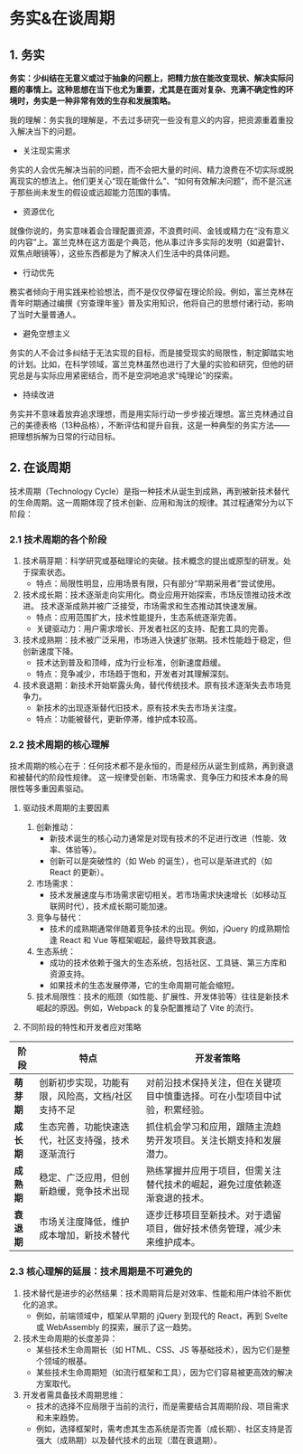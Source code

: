 
# 务实&在谈周期

## 1. 务实

**务实：少纠结在无意义或过于抽象的问题上，把精力放在能改变现状、解决实际问题的事情上。这种思想在当下也尤为重要，尤其是在面对复杂、充满不确定性的环境时，务实是一种非常有效的生存和发展策略。**

我的理解：务实我的理解是，不去过多研究一些没有意义的内容，把资源重着重投入解决当下的问题。

- 关注现实需求

务实的人会优先解决当前的问题，而不会把大量的时间、精力浪费在不切实际或脱离现实的想法上。他们更关心“现在能做什么”、“如何有效解决问题”，而不是沉迷于那些尚未发生的假设或远超能力范围的事情。

- 资源优化

就像你说的，务实意味着会合理配置资源，不浪费时间、金钱或精力在“没有意义的内容”上。富兰克林在这方面是个典范，他从事过许多实际的发明（如避雷针、双焦点眼镜等），这些东西都是为了解决人们生活中的具体问题。

- 行动优先

務实者倾向于用实践来检验想法，而不是仅仅停留在理论阶段。例如，富兰克林在青年时期通过编撰《穷查理年鉴》普及实用知识，他将自己的思想付诸行动，影响了当时大量普通人。

- 避免空想主义

务实的人不会过多纠结于无法实现的目标，而是接受现实的局限性，制定脚踏实地的计划。比如，在科学领域，富兰克林虽然也进行了大量的实验和研究，但他的研究总是与实际应用紧密结合，而不是空洞地追求“纯理论”的探索。

- 持续改进

务实并不意味着放弃追求理想，而是用实际行动一步步接近理想。富兰克林通过自己的美德表格（13种品格），不断评估和提升自我，这是一种典型的务实方法——把理想拆解为日常的行动目标。

## 2. 在谈周期
技术周期（Technology Cycle）是指一种技术从诞生到成熟，再到被新技术替代的生命周期。这一周期体现了技术创新、应用和淘汰的规律。其过程通常分为以下阶段：

### 2.1 技术周期的各个阶段

1. 技术萌芽期：科学研究或基础理论的突破。技术概念的提出或原型的研发。处于探索状态。
    - 特点：局限性明显，应用场景有限，只有部分“早期采用者”尝试使用。
3. 技术成长期：技术逐渐走向实用化。商业应用开始探索，市场反馈推动技术改进。
   技术逐渐成熟并被广泛接受，市场需求和生态推动其快速发展。
    - 特点：应用范围扩大，技术性能提升，生态系统逐渐完善。
    - 关键驱动力：用户需求增长、开发者社区的支持、配套工具的完善。
3. 技术成熟期：技术被广泛采用，市场进入快速扩张期。技术性能趋于稳定，但创新速度下降。
    - 技术达到普及和顶峰，成为行业标准，创新速度趋缓。
    - 特点：竞争减少，市场趋于饱和，开发者对其理解深刻。
4. 技术衰退期：新技术开始崭露头角，替代传统技术。原有技术逐渐失去市场竞争力。
    - 新技术的出现逐渐替代旧技术，原有技术失去市场关注度。
    - 特点：功能被替代，更新停滞，维护成本较高。

### 2.2 技术周期的核心理解

技术周期的核心在于：任何技术都不是永恒的，而是经历从诞生到成熟，再到衰退和被替代的阶段性规律。
这一规律受创新、市场需求、竞争压力和技术本身的局限性等多重因素驱动。


1. 驱动技术周期的主要因素
    1. 创新推动：
        - 新技术诞生的核心动力通常是对现有技术的不足进行改进（性能、效率、体验等）。
        - 创新可以是突破性的（如 Web 的诞生），也可以是渐进式的（如 React 的更新）。
    2. 市场需求：
        - 技术发展速度与市场需求密切相关。若市场需求快速增长（如移动互联网时代），技术成长期可能加速。
    3. 竞争与替代：
        - 技术的成熟期通常伴随着竞争技术的出现。例如，jQuery 的成熟期恰逢 React 和 Vue 等框架崛起，最终导致其衰退。
    4. 生态系统：
        - 成功的技术依赖于强大的生态系统，包括社区、工具链、第三方库和资源支持。
        - 如果技术的生态发展停滞，它的生命周期可能会缩短。
    5. 技术局限性：技术的瓶颈（如性能、扩展性、开发体验等）往往是新技术崛起的原因。例如，Webpack 的复杂配置推动了 Vite 的流行。

2. 不同阶段的特性和开发者应对策略

| **阶段**     | **特点**                                                                                   | **开发者策略**                                                                                          |
|--------------|-------------------------------------------------------------------------------------------|---------------------------------------------------------------------------------------------------------|
| **萌芽期**   | 创新初步实现，功能有限，风险高，文档/社区支持不足                                           | 对前沿技术保持关注，但在关键项目中慎重选择。可在小型项目中试验，积累经验。                                 |
| **成长期**   | 生态完善，功能快速迭代，社区支持强，技术逐渐流行                                             | 抓住机会学习和应用，跟随主流趋势开发项目。关注长期支持和发展潜力。                                         |
| **成熟期**   | 稳定、广泛应用，但创新趋缓，竞争技术出现                                                     | 熟练掌握并应用于项目，但需关注替代技术的崛起，避免过度依赖逐渐衰退的技术。                                 |
| **衰退期**   | 市场关注度降低，维护成本增加，新技术替代                                                    | 逐步迁移项目至新技术。对于遗留项目，做好技术债务管理，减少未来维护成本。                                   |

### 2.3 核心理解的延展：技术周期是不可避免的


1. 技术替代是进步的必然结果：技术周期背后是对效率、性能和用户体验不断优化的追求。
    - 例如，前端领域中，框架从早期的 jQuery 到现代的 React，再到 Svelte 或 WebAssembly 的探索，展示了这一趋势。
2. 技术生命周期的长度差异：
    - 某些技术生命周期长（如 HTML、CSS、JS 等基础技术），因为它们是整个领域的根基。
    - 某些技术生命周期短（如流行框架和工具），因为它们容易被更高效的解决方案取代。
3. 开发者需具备技术周期思维：
    - 技术的选择不应局限于当前的流行，而是需要结合其周期阶段、项目需求和未来趋势。
    - 例如，选择框架时，需考虑其生态系统是否完善（成长期）、社区支持是否强大（成熟期）以及替代技术的出现（潜在衰退期）。
